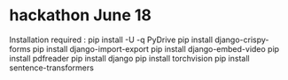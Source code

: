 # hackathon June 18

Installation required : pip install -U -q PyDrive
pip install django-crispy-forms
pip install django-import-export
pip install django-embed-video
pip install pdfreader
pip install django
pip install torchvision
pip install sentence-transformers


